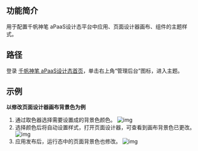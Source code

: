 ## 功能简介
用于配置千帆神笔 aPaaS设计态平台中应用、页面设计器画布、组件的主题样式。


## 路径
登录 [千帆神笔 aPaaS设计态首页](https://apaas.cloud.tencent.com/)，单击右上角“管理后台”图标，进入主题。

## 示例
**以修改页面设计器画布背景色为例**
1. 通过取色器选择需要设置成的背景色颜色。                 ![img](https://main.qcloudimg.com/raw/be014ef516f6fb7ae1662a212baa14dc.png)        
2. 选择颜色后将自动设置样式，打开页面设计器，可查看到画布背景色已更改。
![img](https://main.qcloudimg.com/raw/b7fdc44c14bdca53e30c632de5046e5c.png)        
3. 应用发布后，运行态中的页面背景色也修改。
![img](https://main.qcloudimg.com/raw/cd5ef91ebb9976e3d511af7025cabea0.png)        
